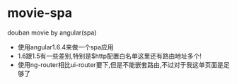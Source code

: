 # movie-spa
douban movie by angular(spa)

- 使用angular1.6.4来做一个spa应用
- 1.6跟1.5有一些差别,特别是$http配置白名单这里还有路由地址多个!
- 使用ng-router相比ui-router要下,但是不能嵌套路由,不过对于我这单页面是足够了
